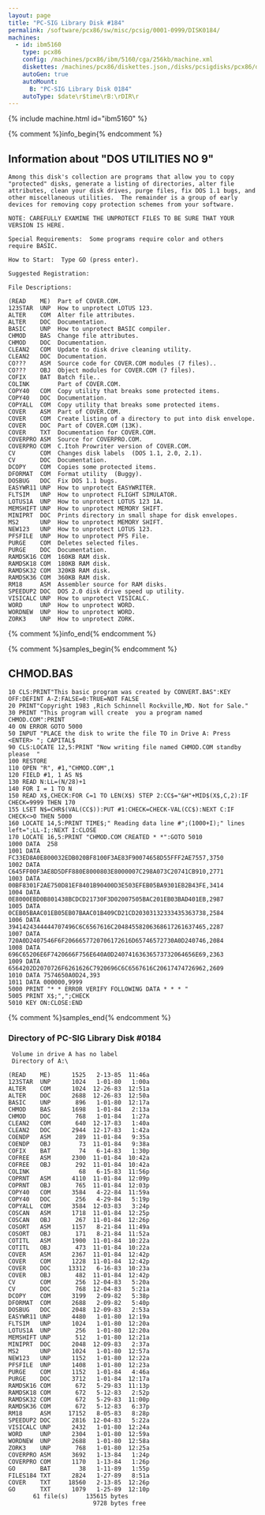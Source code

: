```yaml
---
layout: page
title: "PC-SIG Library Disk #184"
permalink: /software/pcx86/sw/misc/pcsig/0001-0999/DISK0184/
machines:
  - id: ibm5160
    type: pcx86
    config: /machines/pcx86/ibm/5160/cga/256kb/machine.xml
    diskettes: /machines/pcx86/diskettes.json,/disks/pcsigdisks/pcx86/diskettes.json
    autoGen: true
    autoMount:
      B: "PC-SIG Library Disk 0184"
    autoType: $date\r$time\rB:\rDIR\r
---
```


{% include machine.html id="ibm5160" %}

{% comment %}info_begin{% endcomment %}

## Information about "DOS UTILITIES NO 9"

    Among this disk's collection are programs that allow you to copy
    "protected" disks, generate a listing of directories, alter file
    attributes, clean your disk drives, purge files, fix DOS 1.1 bugs, and
    other miscellaneous utilities.  The remainder is a group of early
    devices for removing copy protection schemes from your software.
    
    NOTE: CAREFULLY EXAMINE THE UNPROTECT FILES TO BE SURE THAT YOUR
    VERSION IS HERE.
    
    Special Requirements:  Some programs require color and others
    require BASIC.
    
    How to Start:  Type GO (press enter).
    
    Suggested Registration:
    
    File Descriptions:
    
    (READ    ME)  Part of COVER.COM.
    123STAR  UNP  How to unprotect LOTUS 123.
    ALTER    COM  Alter file attributes.
    ALTER    DOC  Documentation.
    BASIC    UNP  How to unprotect BASIC compiler.
    CHMOD    BAS  Change file attributes.
    CHMOD    DOC  Documentation.
    CLEAN2   COM  Update to disk drive cleaning utility.
    CLEAN2   DOC  Documentation.
    CO???    ASM  Source code for COVER.COM modules (7 files)..
    CO???    OBJ  Object modules for COVER.COM (7 files).
    COFIX    BAT  Batch file..
    COLINK        Part of COVER.COM.
    COPY40   COM  Copy utility that breaks some protected items.
    COPY40   DOC  Documentation.
    COPYALL  COM  Copy utility that breaks some protected items.
    COVER    ASM  Part of COVER.COM.
    COVER    COM  Create listing of a directory to put into disk envelope.
    COVER    DOC  Part of COVER.COM (13K).
    COVER    TXT  Documentation for COVER.COM.
    COVERPRO ASM  Source for COVERPRO.COM.
    COVERPRO COM  C.Itoh Prowriter version of COVER.COM.
    CV       COM  Changes disk labels  (DOS 1.1, 2.0, 2.1).
    CV       DOC  Documentation.
    DCOPY    COM  Copies some protected items.
    DFORMAT  COM  Format utility  (Buggy).
    DOSBUG   DOC  Fix DOS 1.1 bugs.
    EASYWR11 UNP  How to unprotect EASYWRITER.
    FLTSIM   UNP  How to unprotect FLIGHT SIMULATOR.
    LOTUS1A  UNP  How to unprotect LOTUS 123 1A.
    MEMSHIFT UNP  How to unprotect MEMORY SHIFT.
    MINIPRT  DOC  Prints directory in small shape for disk envelopes.
    MS2      UNP  How to unprotect MEMORY SHIFT.
    NEW123   UNP  How to unprotect LOTUS 123.
    PFSFILE  UNP  How to unprotect PFS File.
    PURGE    COM  Deletes selected files.
    PURGE    DOC  Documentation.
    RAMDSK16 COM  160KB RAM disk.
    RAMDSK18 COM  180KB RAM disk.
    RAMDSK32 COM  320KB RAM disk.
    RAMDSK36 COM  360KB RAM disk.
    RM18     ASM  Assembler source for RAM disks.
    SPEEDUP2 DOC  DOS 2.0 disk drive speed up utility.
    VISICALC UNP  How to unprotect VISICALC.
    WORD     UNP  How to unprotect WORD.
    WORDNEW  UNP  How to unprotect WORD.
    ZORK3    UNP  How to unprotect ZORK.
{% comment %}info_end{% endcomment %}

{% comment %}samples_begin{% endcomment %}

## CHMOD.BAS

```bas
10 CLS:PRINT"This basic program was created by CONVERT.BAS":KEY OFF:DEFINT A-Z:FALSE=0:TRUE=NOT FALSE
20 PRINT"Copyright 1983 ,Rich Schinnell Rockville,MD. Not for Sale."
30 PRINT "This program will create  you a program named CHMOD.COM":PRINT
40 ON ERROR GOTO 5000
50 INPUT "PLACE the disk to write the file TO in Drive A: Press <ENTER> "; CAPITAL$
90 CLS:LOCATE 12,5:PRINT "Now writing file named CHMOD.COM standby please  "
100 RESTORE
110 OPEN "R", #1,"CHMOD.COM",1
120 FIELD #1, 1 AS N$
130 READ N:LL=(N/28)+1
140 FOR I = 1 TO N
150 READ X$,CHECK:FOR C=1 TO LEN(X$) STEP 2:CC$="&H"+MID$(X$,C,2):IF CHECK=9999 THEN 170
155 LSET N$=CHR$(VAL(CC$)):PUT #1:CHECK=CHECK-VAL(CC$):NEXT C:IF CHECK<>0 THEN 5000
160 LOCATE 14,5:PRINT TIME$;" Reading data line #";(1000+I);" lines left=";LL-I;:NEXT I:CLOSE
170 LOCATE 16,5:PRINT "CHMOD.COM CREATED * *":GOTO 5010
1000 DATA  258
1001 DATA FC33ED8A0E800032EDB020BF8100F3AE83F90074658D55FFF2AE7557,3750
1002 DATA C645FF00F3AE8D5DFF880E8000803E8000007C298A073C20741CB910,2771
1003 DATA 00BF8301F2AE750D81EF8401B90400D3E503EFEB05BA9301EB2B43FE,3414
1004 DATA 0E8000EBD0B801438BCDCD21730F3D02007505BAC201EB03BAD401EB,2987
1005 DATA 0CEB05BAAC01EB05EB07BAAC01B409CD21CD20303132333435363738,2584
1006 DATA 3941424344444707496C6C6567616C20484558206368617261637465,2287
1007 DATA 720A0D2407546F6F2066657720706172616D65746572730A0D240746,2084
1008 DATA 696C65206E6F7420666F756E640A0D24074163636573732064656E69,2363
1009 DATA 6564202D2070726F6261626C7920696C6C6567616C20617474726962,2609
1010 DATA 7574650A0D24,393
1011 DATA 000000,9999
5000 PRINT "* * ERROR VERIFY FOLLOWING DATA * * * "
5005 PRINT X$;",";CHECK
5010 KEY ON:CLOSE:END
```

{% comment %}samples_end{% endcomment %}

### Directory of PC-SIG Library Disk #0184

     Volume in drive A has no label
     Directory of A:\

    (READ    ME)      1525   2-13-85  11:46a
    123STAR  UNP      1024   1-01-80   1:00a
    ALTER    COM      1024  12-26-83  12:51a
    ALTER    DOC      2688  12-26-83  12:50a
    BASIC    UNP       896   1-01-80  12:17a
    CHMOD    BAS      1698   1-01-84   2:13a
    CHMOD    DOC       768   1-01-84   1:27a
    CLEAN2   COM       640  12-17-83   1:40a
    CLEAN2   DOC      2944  12-17-83   1:42a
    COENDP   ASM       289  11-01-84   9:35a
    COENDP   OBJ        73  11-01-84   9:38a
    COFIX    BAT        74   6-14-83   1:30p
    COFREE   ASM      2300  11-01-84  10:42a
    COFREE   OBJ       292  11-01-84  10:42a
    COLINK              68   6-15-83  11:56p
    COPRNT   ASM      4110  11-01-84  12:09p
    COPRNT   OBJ       765  11-01-84  12:03p
    COPY40   COM      3584   4-22-84  11:59a
    COPY40   DOC       256   4-29-84   5:19p
    COPYALL  COM      3584  12-03-83   3:24p
    COSCAN   ASM      1718  11-01-84  12:25p
    COSCAN   OBJ       267  11-01-84  12:26p
    COSORT   ASM      1157   8-21-84  11:49a
    COSORT   OBJ       171   8-21-84  11:52a
    COTITL   ASM      1900  11-01-84  10:22a
    COTITL   OBJ       473  11-01-84  10:22a
    COVER    ASM      2367  11-01-84  12:42p
    COVER    COM      1228  11-01-84  12:42p
    COVER    DOC     13312   6-16-83  10:23a
    COVER    OBJ       482  11-01-84  12:42p
    CV       COM       256  12-04-83   5:20a
    CV       DOC       768  12-04-83   5:21a
    DCOPY    COM      3199   2-09-82   5:38p
    DFORMAT  COM      2688   2-09-82   5:40p
    DOSBUG   DOC      2048  12-09-83   2:53a
    EASYWR11 UNP      4480   1-01-80  12:19a
    FLTSIM   UNP      1024   1-01-80  12:20a
    LOTUS1A  UNP       256   1-01-80  12:20a
    MEMSHIFT UNP       512   1-01-80  12:21a
    MINIPRT  DOC      2048  12-09-83   2:37a
    MS2      UNP      1024   1-01-80  12:57a
    NEW123   UNP      1152   1-01-80  12:22a
    PFSFILE  UNP      1408   1-01-80  12:23a
    PURGE    COM      1152   1-01-84   4:46a
    PURGE    DOC      3712   1-01-84  12:17a
    RAMDSK16 COM       672   5-29-83  11:13p
    RAMDSK18 COM       672   5-12-83   2:52p
    RAMDSK32 COM       672   5-29-83  11:00p
    RAMDSK36 COM       672   5-12-83   6:37p
    RM18     ASM     17152   8-05-83   8:28p
    SPEEDUP2 DOC      2816  12-04-83   5:22a
    VISICALC UNP      2432   1-01-80  12:24a
    WORD     UNP      2304   1-01-80  12:59a
    WORDNEW  UNP      2688   1-01-80  12:58a
    ZORK3    UNP       768   1-01-80  12:25a
    COVERPRO ASM      3692   1-13-84   1:24p
    COVERPRO COM      1170   1-13-84   1:26p
    GO       BAT        38   1-11-89   1:55p
    FILES184 TXT      2824   1-27-89   8:51a
    COVER    TXT     18560   2-13-85  12:26p
    GO       TXT      1079   1-25-89  12:10p
           61 file(s)     135615 bytes
                            9728 bytes free
